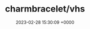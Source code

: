 ---
title: "charmbracelet/vhs"
link: "https://github.com/charmbracelet/vhs"
date: "2023-02-28 15:30:09 +0000"
description: "Your CLI home video recorder 📼"
category: "github"
---